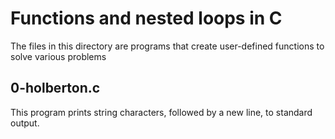 # Functions and nested loops in C

The files in this directory are programs that create user-defined functions to solve various problems


## 0-holberton.c

This program prints string characters, followed by a new line, to standard output.
